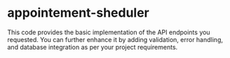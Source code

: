 # appointement-sheduler
This code provides the basic implementation of the API endpoints you requested. You can further enhance it by adding validation, error handling, and database integration as per your project requirements.
